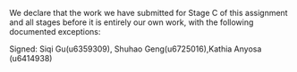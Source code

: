 We declare that the work we have submitted for Stage C of this assignment and all stages before it is entirely our own work, with the following documented exceptions:

Signed: Siqi Gu(u6359309), Shuhao Geng(u6725016),Kathia Anyosa (u6414938)
